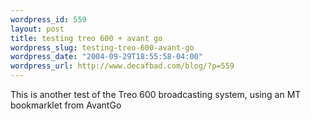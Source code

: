 ```yaml
--- 
wordpress_id: 559
layout: post
title: testing treo 600 + avant go
wordpress_slug: testing-treo-600-avant-go
wordpress_date: "2004-09-29T18:55:58-04:00"
wordpress_url: http://www.decafbad.com/blog/?p=559
---
```

This is another test of the Treo 600 broadcasting system, using an MT bookmarklet from AvantGo
